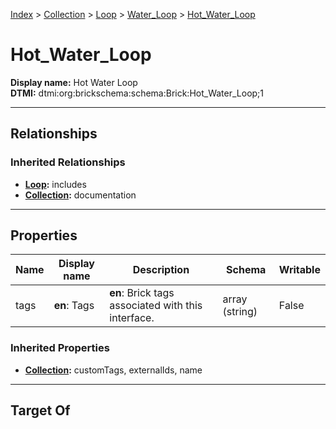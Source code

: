 [Index](../../../index.md) > [Collection](../../Collection.md) > [Loop](../Loop.md) > [Water_Loop](Water_Loop.md) > [Hot_Water_Loop](#)
# Hot_Water_Loop

**Display name:** Hot Water Loop<br />
**DTMI:** dtmi:org:brickschema:schema:Brick:Hot_Water_Loop;1

---

## Relationships

### Inherited Relationships
* **[Loop](../Loop.md):** includes
* **[Collection](../../Collection.md):** documentation

---

## Properties

|Name|Display name|Description|Schema|Writable|
|-|-|-|-|-|
|tags|**en**: Tags|**en**: Brick tags associated with this interface.|array (string)|False|
### Inherited Properties
* **[Collection](../../Collection.md):** customTags, externalIds, name

---

## Target Of
